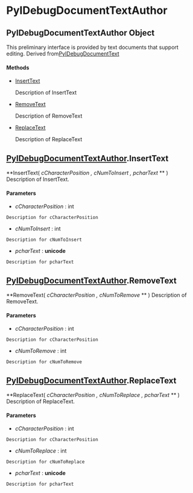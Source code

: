 # PyIDebugDocumentTextAuthor

## PyIDebugDocumentTextAuthor Object

This preliminary interface is provided by text documents that support editing\. Derived from[PyIDebugDocumentText](#pyidebugdocumenttext)

#### Methods


  - [InsertText](PyIDebugDocumentTextAuthor.md#pyidebugdocumenttextauthorinserttext)

    Description of InsertText&nbsp;

  - [RemoveText](PyIDebugDocumentTextAuthor.md#pyidebugdocumenttextauthorremovetext)

    Description of RemoveText&nbsp;

  - [ReplaceText](PyIDebugDocumentTextAuthor.md#pyidebugdocumenttextauthorreplacetext)

    Description of ReplaceText&nbsp;

## [PyIDebugDocumentTextAuthor](#pyidebugdocumenttextauthor)\.InsertText

 **InsertText\( *cCharacterPosition*  *, cNumToInsert*  *, pcharText* ** \)
Description of InsertText\.

#### Parameters


  -  *cCharacterPosition* : int

    Description for cCharacterPosition

  -  *cNumToInsert* : int

    Description for cNumToInsert

  -  *pcharText* : **unicode** 

    Description for pcharText

## [PyIDebugDocumentTextAuthor](#pyidebugdocumenttextauthor)\.RemoveText

 **RemoveText\( *cCharacterPosition*  *, cNumToRemove* ** \)
Description of RemoveText\.

#### Parameters


  -  *cCharacterPosition* : int

    Description for cCharacterPosition

  -  *cNumToRemove* : int

    Description for cNumToRemove

## [PyIDebugDocumentTextAuthor](#pyidebugdocumenttextauthor)\.ReplaceText

 **ReplaceText\( *cCharacterPosition*  *, cNumToReplace*  *, pcharText* ** \)
Description of ReplaceText\.

#### Parameters


  -  *cCharacterPosition* : int

    Description for cCharacterPosition

  -  *cNumToReplace* : int

    Description for cNumToReplace

  -  *pcharText* : **unicode** 

    Description for pcharText